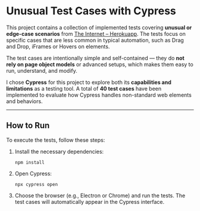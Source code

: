# Unusual Test Cases with Cypress

This project contains a collection of implemented tests covering **unusual or edge-case scenarios** from [The Internet – Herokuapp](http://the-internet.herokuapp.com/). The tests focus on specific cases that are less common in typical automation, such as Drag and Drop, iFrames or Hovers on elements.

The test cases are intentionally simple and self-contained — they do **not rely on page object models** or advanced setups, which makes them easy to run, understand, and modify.

I chose **Cypress** for this project to explore both its **capabilities and limitations** as a testing tool. A total of **40 test cases** have been implemented to evaluate how Cypress handles non-standard web elements and behaviors.

---

## How to Run

To execute the tests, follow these steps:

1. Install the necessary dependencies:

   ```
   npm install
   ```

2. Open Cypress:

   ```
   npx cypress open
   ```

3. Choose the browser (e.g., Electron or Chrome) and run the tests. The test cases will automatically appear in the Cypress interface.
